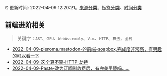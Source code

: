 :alarm_clock: 更新时间: 2022-04-09 12:20:21。[来源分类](../README.md)、[标签分类](../TAGS.md)、[时间分类](../TIMELINE.md)

## 前端进阶相关


> 关键字：`AST`、`GPU`、`WebAssembly`、`Vim`、`HTTP`、`算法`、`全栈`



- [2022-04-09-pleroma,mastodon-的前端-soapbox,完成度非常高，有興趣的可以看一下](https://www.v2ex.com/t/845916) 
- [2022-04-09-这个算不算-HTTP-劫持](https://www.v2ex.com/t/845903) 
- [2022-04-09-Paste-改为订阅制收费后，有完美平替吗……](https://www.v2ex.com/t/845889) 